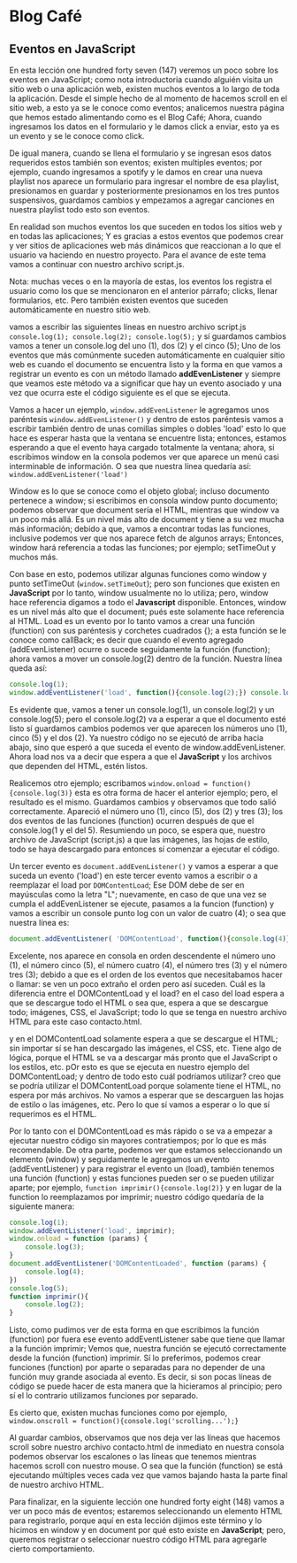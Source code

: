 <!-- This is lesson one hundred forty seven (147) Events in JavaScript -->
# Blog Café

## Eventos en JavaScript

En esta lección one hundred forty seven (147) veremos un poco sobre los eventos en JavaScript; como nota introductoria cuando alguién visita un sitio web o una aplicación web, existen muchos eventos a lo largo de toda la aplicación. Desde el simple hecho de al momento de hacemos scroll en el sitio web, a esto ya se le conoce como eventos; analicemos
nuestra página que hemos estado alimentando como es el Blog Café; Ahora, cuando ingresamos los datos en el formulario y le damos click a enviar, esto ya es un evento y se le conoce como click.

De igual manera, cuando se llena el formulario y se ingresan esos datos requeridos estos también son eventos; existen multiples eventos; por ejemplo, cuando ingresamos a spotify y le damos en crear una nueva playlist nos aparece un formulario para ingresar el nombre de esa playlist, presionamos en guardar y posteriormente  presionamos en los tres puntos suspensivos, guardamos cambios y empezamos a agregar canciones en nuestra playlist todo esto son eventos.

En realidad son muchos eventos los que suceden en todos los sitios web y en todas las aplicaciones; Y es gracias a estos eventos que podemos crear y ver sitios de aplicaciones web más dinámicos que reaccionan a lo que el usuario va haciendo en nuestro proyecto. Para el avance de este tema vamos a continuar con nuestro archivo script.js.

Nota: muchas veces o en la mayoría de estas, los eventos los registra el usuario como los que se mencionaron en el anterior párrafo; clicks, llenar formularios, etc. Pero también existen eventos que suceden automáticamente en nuestro sitio web.

vamos a escribir las siguientes líneas en nuestro archivo script.js `console.log(1); console.log(2); console.log(5);` y sí guardamos cambios vamos a tener un console.log del uno (1), dos (2) y el cinco (5); Uno de los eventos que más comúnmente suceden automáticamente en cualquier sitio web es cuando el documento se encuentra listo y la forma en que vamos a registrar un evento es con un método llamado  **addEvenListener** y siempre que veamos este método va a significar que hay un evento asociado y una vez que ocurra este el código siguiente es el que se ejecuta.

Vamos a hacer un ejemplo, `window.addEvenListener` le agregamos unos paréntesis `window.addEvenListener()` y dentro de estos paréntesis vamos a escribir también dentro de unas comillas simples o dobles 'load' esto lo que hace es esperar hasta que la ventana se encuentre lista; entonces, estamos esperando a que el evento haya cargado totalmente la ventana; ahora, si escribimos window en la consola podemos ver que aparece un menú casi interminable de información. O sea que nuestra línea quedaría así: `window.addEvenListener('load')`

Window es lo que se conoce como el objeto global; incluso documento pertenece a window; si escribimos en consola window punto documento; podemos observar que document sería el HTML, mientras que window va un poco más allá. Es un nivel más alto de document y tiene a su vez mucha más información; debido a que, vamos a encontrar todas las funciones, inclusive podemos ver que nos aparece fetch de algunos arrays; Entonces, window hará referencia a todas las funciones; por ejemplo; setTimeOut y muchos más.

Con base en esto, podemos utilizar algunas funciones como window y punto setTimeOut (`window.setTimeOut`); pero son funciones que existen en **JavaScript** por lo tanto, window usualmente no lo utiliza; pero, window hace  referencia digamos a todo el **Javascript** disponible. Entonces, window es un nivel más alto que el document; pués este solamente hace referencia al HTML. Load es un evento por lo tanto vamos a crear una función (function) con sus paréntesis y corchetes cuadrados {}; a esta función se le conoce como callBack; es decir que cuando el evento agregado (addEvenListener) ocurre o sucede seguidamente la función (function); ahora vamos a mover un console.log(2) dentro de la función. Nuestra línea queda así:

````JavaScript
console.log(1);
window.addEventListener('load', function(){console.log(2);}) console.log(5);
````

Es evidente que, vamos a tener un console.log(1), un console.log(2) y un console.log(5); pero el console.log(2) va a esperar a que el documento esté listo sí guardamos cambios podemos ver que aparecen los números uno (1), cinco (5) y el dos (2). Ya nuestro código no se ejecutó de arriba hacia abajo, sino que esperó a que suceda el evento de window.addEvenListener. Ahora load nos va a decir que espera a que el **JavaScript** y los archivos que dependen del HTML, estén listos.

Realicemos otro ejemplo; escribamos `window.onload = function(){console.log(3)}` esta es otra forma de hacer el anterior ejemplo; pero, el resultado es el mismo. Guardamos cambios y observamos que todo salió correctamente. Apareció el número uno (1), cinco (5), dos (2) y tres (3); los dos eventos de las funciones (function) ocurren después de que el console.log(1 y el del 5). Resumiendo un poco, se espera que, nuestro archivo de JavaScript (script.js) a que las imágenes, las hojas de estilo, todo se haya descargado para entonces sí comenzar a ejecutar el código.

Un tercer evento es `document.addEvenListener()` y vamos a esperar a que suceda un evento ('load') en este tercer evento vamos a escribir o a reemplazar el load por `DOMContentLoad`; Ese DOM debe de ser en mayúsculas como la letra "L"; nuevamente, en caso de que una vez se cumpla el addEvenListener se ejecute, pasamos a la funcion (function) y vamos a escribir un console punto log con un valor de cuatro (4); o sea que nuestra línea es:

```JavaScript
document.addEventListener( 'DOMContentLoad', function(){console.log(4)})
```

Excelente, nos aparece en consola en orden descendente el número uno (1), el número cinco (5), el número cuatro (4), el número tres (3) y el número tres (3); debido a que es el orden de los eventos que necesitabamos hacer o llamar: se ven un poco extraño el orden pero así suceden. Cuál es la diferencia entre el DOMContentLoad y el load? en el caso del load espera a que se descargue todo el HTML o sea que, espera a que se descargue todo; imágenes, CSS, el JavaScript; todo lo que se tenga en nuestro archivo HTML para este caso contacto.html.

y en el DOMContentLoad solamente espera a que se descargue el HTML; sin importar sí se han descargado las imágenes, el CSS, etc. Tiene algo de lógica, porque el HTML se va a descargar más pronto que el JavaScript o los estilos, etc. pOr esto es que se ejecuta en nuestro ejemplo del DOMContentLoad; y dentro de todo esto cuál podríamos utilizar? creo que se podría utilizar el DOMContentLoad porque solamente tiene el HTML, no espera por más archivos. No vamos a esperar que se descarguen las hojas de estilo o las imágenes, etc. Pero lo que sí vamos a esperar o lo que sí requerimos es el HTML.

Por lo tanto con el DOMContentLoad es más rápido o se va a empezar a ejecutar nuestro código sin mayores contratiempos; por lo que es más recomendable. De otra parte, podemos ver que estamos seleccionando un elemento (window) y seguidamente le agregamos un evento (addEventListener) y para registrar el evento un (load), también tenemos una función (function) y estas funciones pueden ser o se pueden utilizar aparte; por ejemplo, `function imprimir(){console.log(2)}` y en lugar de la function lo reemplazamos por imprimir; nuestro código quedaría de la siguiente manera:

```JavaScript
console.log(1);
window.addEventListener('load', imprimir);
window.onload = function (params) {
    console.log(3);
}
document.addEventListener('DOMContentLoaded', function (params) {
    console.log(4);
})
console.log(5);
function imprimir(){
    console.log(2);
}
```

Listo, como pudimos ver de esta forma en que escribimos la función (function) por fuera ese evento addEventListener sabe que tiene que llamar a la función imprimir; Vemos que, nuestra función se ejecutó correctamente desde la función (function) imprimir. Sí lo preferimos, podemos crear funciones (function) por aparte o separadas para no depender de una función muy grande asociada al evento. Es decir, si son pocas líneas de código se puede hacer de esta manera que la hicieramos al principio; pero sí el lo contrario utilizamos funciones por separado.

Es cierto que, existen muchas funciones como por ejemplo, `window.onscroll = function(){console.log('scrolling...');}`

Al guardar cambios, observamos que nos deja ver las líneas que hacemos scroll sobre nuestro archivo contacto.html de inmediato en nuestra consola podemos observar los escalones o las líneas que tenemos mientras hacemos scroll con nuestro mouse. O sea que la función (function) se está ejecutando múltiples veces cada vez que vamos bajando hasta la parte final de nuestro archivo HTML.

Para finalizar, en la siguiente lección one hundred forty eight (148) vamos a ver un poco más de eventos; estaremos seleccionando un elemento HTML para registrarlo, porque aquí en esta lección dijimos este término y lo hicimos en window y en document por qué esto existe en **JavaScript**; pero, queremos registrar o seleccionar nuestro código HTML para agregarle cierto comportamiento.
